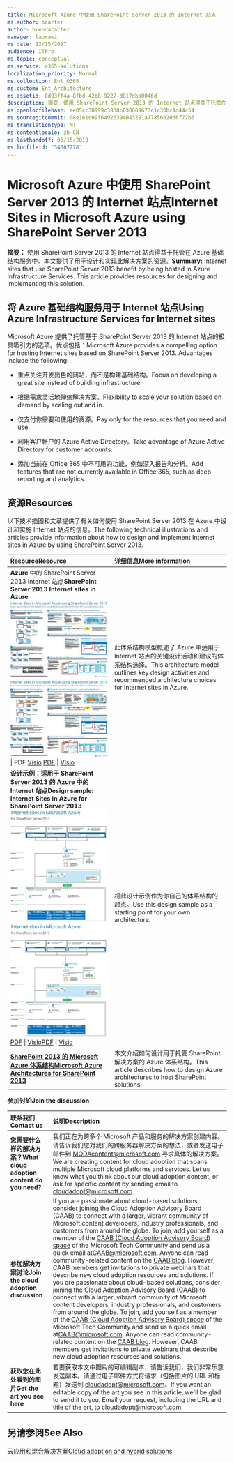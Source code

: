 ```yaml
---
title: Microsoft Azure 中使用 SharePoint Server 2013 的 Internet 站点
ms.author: bcarter
author: brendacarter
manager: laurawi
ms.date: 12/15/2017
audience: ITPro
ms.topic: conceptual
ms.service: o365-solutions
localization_priority: Normal
ms.collection: Ent_O365
ms.custom: Ent_Architecture
ms.assetid: 0d93ff4a-8fbd-42b8-9227-d817dba0046d
description: 摘要：使用 SharePoint Server 2013 的 Internet 站点得益于托管在 Azure 基础结构服务中。本文提供了用于设计和实现此解决方案的资源。
ms.openlocfilehash: ae05cc38999c3838b030809673c1c30bc1d44c54
ms.sourcegitcommit: 08e1e1c09f64926394043291a77856620d6f72b5
ms.translationtype: MT
ms.contentlocale: zh-CN
ms.lasthandoff: 05/15/2019
ms.locfileid: "34067278"
---
```

# <a name="internet-sites-in-microsoft-azure-using-sharepoint-server-2013"></a><span data-ttu-id="984e8-104">Microsoft Azure 中使用 SharePoint Server 2013 的 Internet 站点</span><span class="sxs-lookup"><span data-stu-id="984e8-104">Internet Sites in Microsoft Azure using SharePoint Server 2013</span></span>

 <span data-ttu-id="984e8-p102">**摘要：** 使用 SharePoint Server 2013 的 Internet 站点得益于托管在 Azure 基础结构服务中。本文提供了用于设计和实现此解决方案的资源。</span><span class="sxs-lookup"><span data-stu-id="984e8-p102">**Summary:** Internet sites that use SharePoint Server 2013 benefit by being hosted in Azure Infrastructure Services. This article provides resources for designing and implementing this solution.</span></span>
  
## <a name="using-azure-infrastructure-services-for-internet-sites"></a><span data-ttu-id="984e8-107">将 Azure 基础结构服务用于 Internet 站点</span><span class="sxs-lookup"><span data-stu-id="984e8-107">Using Azure Infrastructure Services for Internet sites</span></span>

<span data-ttu-id="984e8-p103">Microsoft Azure 提供了托管基于 SharePoint Server 2013 的 Internet 站点的极具吸引力的选项。优点包括：</span><span class="sxs-lookup"><span data-stu-id="984e8-p103">Microsoft Azure provides a compelling option for hosting Internet sites based on SharePoint Server 2013. Advantages include the following:</span></span>
  
- <span data-ttu-id="984e8-110">重点关注开发出色的网站，而不是构建基础结构。</span><span class="sxs-lookup"><span data-stu-id="984e8-110">Focus on developing a great site instead of building infrastructure.</span></span>
    
- <span data-ttu-id="984e8-111">根据需求灵活地伸缩解决方案。</span><span class="sxs-lookup"><span data-stu-id="984e8-111">Flexibility to scale your solution based on demand by scaling out and in.</span></span>
    
- <span data-ttu-id="984e8-112">仅支付你需要和使用的资源。</span><span class="sxs-lookup"><span data-stu-id="984e8-112">Pay only for the resources that you need and use.</span></span>
    
- <span data-ttu-id="984e8-113">利用客户帐户的 Azure Active Directory。</span><span class="sxs-lookup"><span data-stu-id="984e8-113">Take advantage of Azure Active Directory for customer accounts.</span></span>
    
- <span data-ttu-id="984e8-114">添加当前在 Office 365 中不可用的功能，例如深入报告和分析。</span><span class="sxs-lookup"><span data-stu-id="984e8-114">Add features that are not currently available in Office 365, such as deep reporting and analytics.</span></span>
    
## <a name="resources"></a><span data-ttu-id="984e8-115">资源</span><span class="sxs-lookup"><span data-stu-id="984e8-115">Resources</span></span>

<span data-ttu-id="984e8-116">以下技术插图和文章提供了有关如何使用 SharePoint Server 2013 在 Azure 中设计和实施 Internet 站点的信息。</span><span class="sxs-lookup"><span data-stu-id="984e8-116">The following technical illustrations and articles provide information about how to design and implement Internet sites in Azure by using SharePoint Server 2013.</span></span>
  
|<span data-ttu-id="984e8-117">**Resource**</span><span class="sxs-lookup"><span data-stu-id="984e8-117">**Resource**</span></span>|<span data-ttu-id="984e8-118">**详细信息**</span><span class="sxs-lookup"><span data-stu-id="984e8-118">**More information**</span></span>|
|:-----|:-----|
|<span data-ttu-id="984e8-119">**Azure** 中的 SharePoint Server 2013 Internet 站点</span><span class="sxs-lookup"><span data-stu-id="984e8-119">**SharePoint Server 2013 Internet sites in Azure**</span></span> <br/> <span data-ttu-id="984e8-120">[![使用 SharePoint 的 Azure 中的 Internet 网站图像](media/MS-AZ-SPInternetSites.jpg)          ](https://go.microsoft.com/fwlink/p/?LinkId=392552)</span><span class="sxs-lookup"><span data-stu-id="984e8-120">[![Image of Internet sites in Azure using SharePoint](media/MS-AZ-SPInternetSites.jpg)          ](https://go.microsoft.com/fwlink/p/?LinkId=392552)</span></span> <br/> <span data-ttu-id="984e8-121">[](https://go.microsoft.com/fwlink/p/?LinkId=392552)\| PDF [           ](https://go.microsoft.com/fwlink/p/?LinkId=392551) [Visio](https://go.microsoft.com/fwlink/p/?LinkId=392551)  </span><span class="sxs-lookup"><span data-stu-id="984e8-121">[PDF](https://go.microsoft.com/fwlink/p/?LinkId=392552)  \| [          ](https://go.microsoft.com/fwlink/p/?LinkId=392551)[Visio](https://go.microsoft.com/fwlink/p/?LinkId=392551)</span></span> <br/> |<span data-ttu-id="984e8-122">此体系结构模型概述了 Azure 中适用于 Internet 站点的关键设计活动和建议的体系结构选择。</span><span class="sxs-lookup"><span data-stu-id="984e8-122">This architecture model outlines key design activities and recommended architecture choices for Internet sites in Azure.</span></span>  <br/> |
|<span data-ttu-id="984e8-123">**设计示例：适用于 SharePoint Server 2013 的 Azure 中的 Internet 站点**</span><span class="sxs-lookup"><span data-stu-id="984e8-123">**Design sample: Internet Sites in Azure for SharePoint Server 2013**</span></span> <br/> <span data-ttu-id="984e8-124">[![设计示例图：Microsoft Azure for SharePoint 2013 中的 Internet 站点](media/MS-AZ-InternetSitesDesignSample.jpg)          ](https://go.microsoft.com/fwlink/p/?LinkId=392549)</span><span class="sxs-lookup"><span data-stu-id="984e8-124">[![Image of the Design sample: Internet sites in Microsoft Azure for SharePoint 2013](media/MS-AZ-InternetSitesDesignSample.jpg)          ](https://go.microsoft.com/fwlink/p/?LinkId=392549)</span></span> <br/> <span data-ttu-id="984e8-125">[PDF](https://go.microsoft.com/fwlink/p/?LinkId=392549)  \| [Visio](https://go.microsoft.com/fwlink/p/?LinkId=392548)</span><span class="sxs-lookup"><span data-stu-id="984e8-125">[PDF](https://go.microsoft.com/fwlink/p/?LinkId=392549)  \| [Visio](https://go.microsoft.com/fwlink/p/?LinkId=392548)</span></span> <br/> |<span data-ttu-id="984e8-126">将此设计示例作为你自己的体系结构的起点。</span><span class="sxs-lookup"><span data-stu-id="984e8-126">Use this design sample as a starting point for your own architecture.</span></span>  <br/> |
|<span data-ttu-id="984e8-127">**[SharePoint 2013 的 Microsoft Azure 体系结构](microsoft-azure-architectures-for-sharepoint-2013.md)**</span><span class="sxs-lookup"><span data-stu-id="984e8-127">**[Microsoft Azure Architectures for SharePoint 2013](microsoft-azure-architectures-for-sharepoint-2013.md)**</span></span> <br/> |<span data-ttu-id="984e8-128">本文介绍如何设计用于托管 SharePoint 解决方案的 Azure 体系结构。</span><span class="sxs-lookup"><span data-stu-id="984e8-128">This article describes how to design Azure architectures to host SharePoint solutions.</span></span>  <br/> |

   
<span data-ttu-id="984e8-129">**参加讨论**</span><span class="sxs-lookup"><span data-stu-id="984e8-129">**Join the discussion**</span></span>

|<span data-ttu-id="984e8-130">**联系我们**</span><span class="sxs-lookup"><span data-stu-id="984e8-130">**Contact us**</span></span>|<span data-ttu-id="984e8-131">**说明**</span><span class="sxs-lookup"><span data-stu-id="984e8-131">**Description**</span></span>|
|:-----|:-----|
|<span data-ttu-id="984e8-132">**您需要什么样的解决方案？**</span><span class="sxs-lookup"><span data-stu-id="984e8-132">**What cloud adoption content do you need?**</span></span> <br/> |<span data-ttu-id="984e8-p104">我们正在为跨多个 Microsoft 产品和服务的解决方案创建内容。请告诉我们您对我们的跨服务器解决方案的想法，或者发送电子邮件到 [MODAcontent@microsoft.com](mailto:cloudadopt@microsoft.com?Subject=[Cloud%20Adoption%20Content%20Feedback]:%20) 寻求具体的解决方案。</span><span class="sxs-lookup"><span data-stu-id="984e8-p104">We are creating content for cloud adoption that spans multiple Microsoft cloud platforms and services. Let us know what you think about our cloud adoption content, or ask for specific content by sending email to [cloudadopt@microsoft.com](mailto:cloudadopt@microsoft.com?Subject=[Cloud%20Adoption%20Content%20Feedback]:%20).  </span></span><br/> |
|<span data-ttu-id="984e8-135">**参加解决方案讨论**</span><span class="sxs-lookup"><span data-stu-id="984e8-135">**Join the cloud adoption discussion**</span></span> <br/> |<span data-ttu-id="984e8-p105">If you are passionate about cloud-based solutions, consider joining the Cloud Adoption Advisory Board (CAAB) to connect with a larger, vibrant community of Microsoft content developers, industry professionals, and customers from around the globe. To join, add yourself as a member of the [CAAB (Cloud Adoption Advisory Board) space](https://aka.ms/caab) of the Microsoft Tech Community and send us a quick email at[CAAB@microsoft.com](mailto:caab@microsoft.com?Subject=I%20just%20joined%20the%20Cloud%20Adoption%20Advisory%20Board!). Anyone can read community-related content on the [CAAB blog](https://blogs.technet.com/b/solutions_advisory_board/). However, CAAB members get invitations to private webinars that describe new cloud adoption resources and solutions.  </span><span class="sxs-lookup"><span data-stu-id="984e8-p105">If you are passionate about cloud-based solutions, consider joining the Cloud Adoption Advisory Board (CAAB) to connect with a larger, vibrant community of Microsoft content developers, industry professionals, and customers from around the globe. To join, add yourself as a member of the [CAAB (Cloud Adoption Advisory Board) space](https://aka.ms/caab) of the Microsoft Tech Community and send us a quick email at[CAAB@microsoft.com](mailto:caab@microsoft.com?Subject=I%20just%20joined%20the%20Cloud%20Adoption%20Advisory%20Board!). Anyone can read community-related content on the [CAAB blog](https://blogs.technet.com/b/solutions_advisory_board/). However, CAAB members get invitations to private webinars that describe new cloud adoption resources and solutions.  </span></span><br/> |
|<span data-ttu-id="984e8-140">**获取您在此处看到的图片**</span><span class="sxs-lookup"><span data-stu-id="984e8-140">**Get the art you see here**</span></span> <br/> |<span data-ttu-id="984e8-p106">若要获取本文中图片的可编辑副本，请告诉我们，我们非常乐意发送副本。请通过电子邮件方式将请求（包括图片的 URL 和标题）发送到 [cloudadopt@microsoft.com](mailto:cloudadopt@microsoft.com?subject=[Art%20Request]:%20)。</span><span class="sxs-lookup"><span data-stu-id="984e8-p106">If you want an editable copy of the art you see in this article, we'll be glad to send it to you. Email your request, including the URL and title of the art, to [cloudadopt@microsoft.com](mailto:cloudadopt@microsoft.com?subject=[Art%20Request]:%20).  </span></span><br/> |
   
## <a name="see-also"></a><span data-ttu-id="984e8-143">另请参阅</span><span class="sxs-lookup"><span data-stu-id="984e8-143">See Also</span></span>

[<span data-ttu-id="984e8-144">云应用和混合解决方案</span><span class="sxs-lookup"><span data-stu-id="984e8-144">Cloud adoption and hybrid solutions</span></span>](cloud-adoption-and-hybrid-solutions.md)



